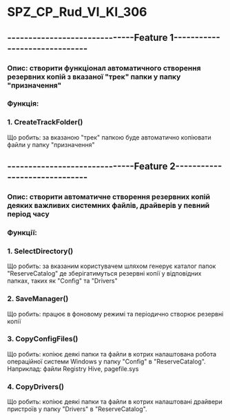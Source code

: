 # SPZ_CP_Rud_VI_KI_306

## ------------------------------Feature 1------------------------------

### Опис: створити функціонал автоматичного створення резервних копій з вказаної "трек" папки у папку "призначення"

### Функція:

### 1. CreateTrackFolder()

Що робить: за вказаною "трек" папкою буде автоматично копіювати файли у папку "призначення"

## ------------------------------Feature 2------------------------------
### Опис: створити автоматичне створення резервних копій деяких важливих системних файлів, драйверів у певний період часу 

### Функції:

### 1. SelectDirectory()

Що робить: за вказаним користувачем шляхом генерує каталог папок "ReserveCatalog" де зберігатимуться резервні копії у відповідних папках, таких як "Config" та "Drivers"

### 2. SaveManager()

Що робить: працює в фоновому режимі та періодично створює резервні копії

### 3. CopyConfigFiles()

Що робить: копіює деякі папки та файли в котрих налаштована робота операційної системи Windows у папку "Config" в "ReserveCatalog".
Наприклад: файли Registry Hive, pagefile.sys

### 4. CopyDrivers()

Що робить: копіює деякі папки та файли в котрих налаштовані драйвери пристроїв у папку "Drivers" в "ReserveCatalog".
